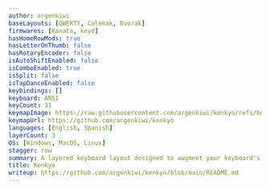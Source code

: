 ```yaml
---
author: argenkiwi
baseLayouts: [QWERTY, Colemak, Dvorak]
firmwares: [Kanata, keyd]
hasHomeRowMods: true
hasLetterOnThumb: false
hasRotaryEncoder: false
isAutoShiftEnabled: false
isComboEnabled: true
isSplit: false
isTapDanceEnabled: false
keybindings: []
keyboard: ANSI
keyCount: 31
keymapImage: https://raw.githubusercontent.com/argenkiwi/kenkyo/refs/heads/main/images/kenkyo.png
keymapUrl: https://github.com/argenkiwi/kenkyo
languages: [English, Spanish]
layerCount: 3
OS: [Windows, MacOS, Linux]
stagger: row
summary: A layered keyboard layout designed to augment your keyboard's capabilities without altering or interfering with its default behaviour, so you can remain productive as you learn to use it.
title: Kenkyo
writeup: https://github.com/argenkiwi/kenkyo/blob/main/README.md
---
```

